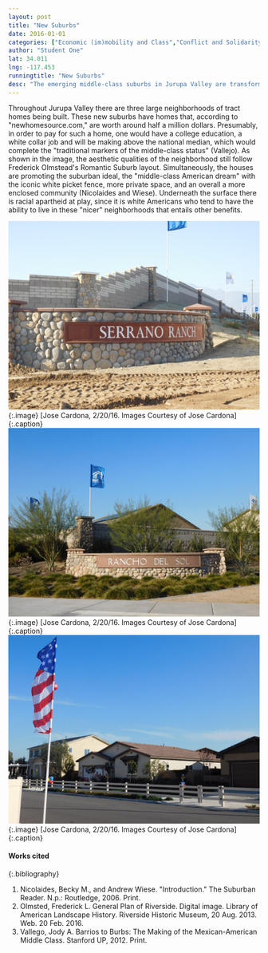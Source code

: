 ```yaml
---
layout: post
title: "New Suburbs"
date: 2016-01-01
categories: ["Economic (im)mobility and Class","Conflict and Solidarity","Activism and Justice"]
author: "Student One"
lat: 34.011
lng: -117.453
runningtitle: "New Suburbs"
desc: "The emerging middle-class suburbs in Jurupa Valley are transforming the city by increasing inequalities between historic barrios and these new regions."
---
```

Throughout Jurupa Valley there are three large neighborhoods of tract homes being built. These new suburbs have homes that, according to "newhomesource.com," are worth around half a million dollars. Presumably, in order to pay for such a home, one would have a college education, a white collar job and will be making above the national median, which would complete the "traditional markers of the middle-class status" (Vallejo). As shown in the image, the aesthetic qualities of the neighborhood still follow Frederick Olmstead's Romantic Suburb layout. Simultaneously, the houses are promoting the suburban ideal, the "middle-class American dream" with the iconic white picket fence, more private space, and an overall a more enclosed community (Nicolaides and Wiese). Underneath the surface there is racial apartheid at play, since it is white Americans who tend to have the ability to live in these "nicer" neighborhoods that entails other benefits.

![Image 1](images/NewSuburbs_1.jpg) 
{:.image}
[Jose Cardona, 2/20/16. Images Courtesy of Jose Cardona]
{:.caption}
![Image 2](images/NewSuburbs_2.jpg) 
{:.image}
[Jose Cardona, 2/20/16. Images Courtesy of Jose Cardona] 
{:.caption}
![Image 3](images/NewSuburbs_3.jpg)
{:.image}
[Jose Cardona, 2/20/16. Images Courtesy of Jose Cardona]
{:.caption}

#### Works cited
{:.bibliography}
1. Nicolaides, Becky M., and Andrew Wiese. "Introduction." The Suburban Reader. N.p.: Routledge, 2006. Print.
2. Olmsted, Frederick L. General Plan of Riverside. Digital image. Library of American Landscape History. Riverside Historic Museum, 20 Aug. 2013. Web. 20 Feb. 2016.
3. Vallego, Jody A. Barrios to Burbs: The Making of the Mexican-American Middle Class. Stanford UP, 2012. Print.
